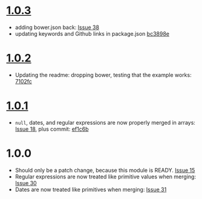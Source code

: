 # [1.0.3](https://github.com/KyleAMathews/deepmerge/releases/tag/v1.0.3)

- adding bower.json back: [Issue 38](https://github.com/KyleAMathews/deepmerge/pull/38)
- updating keywords and Github links in package.json [bc3898e](https://github.com/KyleAMathews/deepmerge/commit/bc3898e587a56f74591328f40f656b0152c1d5eb)

# [1.0.2](https://github.com/KyleAMathews/deepmerge/releases/tag/v1.0.2)

- Updating the readme: dropping bower, testing that the example works: [7102fc](https://github.com/KyleAMathews/deepmerge/commit/7102fcc4ddec11e2d33205866f9f18df14e5aeb5)

# [1.0.1](https://github.com/KyleAMathews/deepmerge/releases/tag/v1.0.1)

- `null`, dates, and regular expressions are now properly merged in arrays: [Issue 18](https://github.com/KyleAMathews/deepmerge/pull/18), plus commit: [ef1c6b](https://github.com/KyleAMathews/deepmerge/commit/ef1c6bac8350ba12a24966f0bc7da02560827586)

# 1.0.0

- Should only be a patch change, because this module is READY. [Issue 15](https://github.com/KyleAMathews/deepmerge/issues/15)
- Regular expressions are now treated like primitive values when merging: [Issue 30](https://github.com/KyleAMathews/deepmerge/pull/30)
- Dates are now treated like primitives when merging: [Issue 31](https://github.com/KyleAMathews/deepmerge/issues/31)
